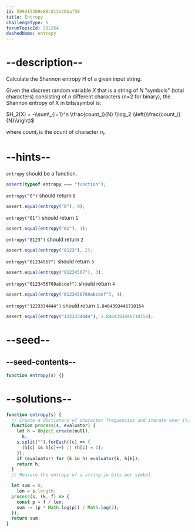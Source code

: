 ```yaml
---
id: 599d15309e88c813a40baf58
title: Entropy
challengeType: 5
forumTopicId: 302254
dashedName: entropy
---
```


# --description--

Calculate the Shannon entropy H of a given input string.

Given the discreet random variable $X$ that is a string of $N$ "symbols" (total characters) consisting of $n$ different characters (n=2 for binary), the Shannon entropy of X in bits/symbol is:

$H_2(X) = -\\sum\_{i=1}^n \\frac{count_i}{N} \\log_2 \\left(\\frac{count_i}{N}\\right)$

where $count_i$ is the count of character $n_i$.

# --hints--

`entropy` should be a function.

```js
assert(typeof entropy === "function");
```

`entropy("0")` should return `0`

```js
assert.equal(entropy("0"), 0);
```

`entropy("01")` should return `1`

```js
assert.equal(entropy("01"), 1);
```

`entropy("0123")` should return `2`

```js
assert.equal(entropy("0123"), 2);
```

`entropy("01234567")` should return `3`

```js
assert.equal(entropy("01234567"), 3);
```

`entropy("0123456789abcdef")` should return `4`

```js
assert.equal(entropy("0123456789abcdef"), 4);
```

`entropy("1223334444")` should return `1.8464393446710154`

```js
assert.equal(entropy("1223334444"), 1.8464393446710154);
```

# --seed--

## --seed-contents--

```js
function entropy(s) {}
```

# --solutions--

```js
function entropy(s) {
  // Create a dictionary of character frequencies and iterate over it.
  function process(s, evaluator) {
    let h = Object.create(null),
      k;
    s.split("").forEach((c) => {
      (h[c] && h[c]++) || (h[c] = 1);
    });
    if (evaluator) for (k in h) evaluator(k, h[k]);
    return h;
  }
  // Measure the entropy of a string in bits per symbol.

  let sum = 0,
    len = s.length;
  process(s, (k, f) => {
    const p = f / len;
    sum -= (p * Math.log(p)) / Math.log(2);
  });
  return sum;
}
```
